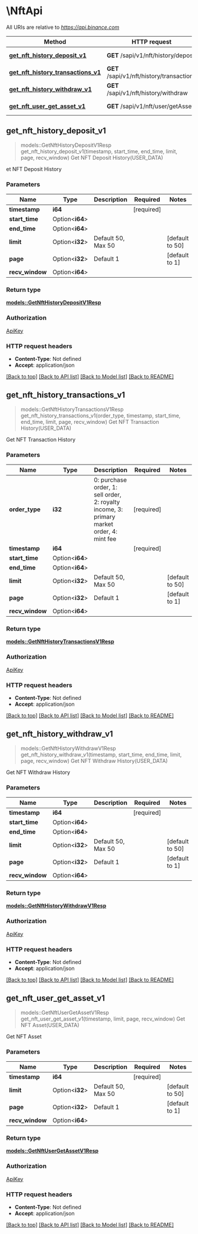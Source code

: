 # \NftApi

All URIs are relative to *https://api.binance.com*

Method | HTTP request | Description
------------- | ------------- | -------------
[**get_nft_history_deposit_v1**](NftApi.md#get_nft_history_deposit_v1) | **GET** /sapi/v1/nft/history/deposit | Get NFT Deposit History(USER_DATA)
[**get_nft_history_transactions_v1**](NftApi.md#get_nft_history_transactions_v1) | **GET** /sapi/v1/nft/history/transactions | Get NFT Transaction History(USER_DATA)
[**get_nft_history_withdraw_v1**](NftApi.md#get_nft_history_withdraw_v1) | **GET** /sapi/v1/nft/history/withdraw | Get NFT Withdraw History(USER_DATA)
[**get_nft_user_get_asset_v1**](NftApi.md#get_nft_user_get_asset_v1) | **GET** /sapi/v1/nft/user/getAsset | Get NFT Asset(USER_DATA)



## get_nft_history_deposit_v1

> models::GetNftHistoryDepositV1Resp get_nft_history_deposit_v1(timestamp, start_time, end_time, limit, page, recv_window)
Get NFT Deposit History(USER_DATA)

et NFT Deposit History

### Parameters


Name | Type | Description  | Required | Notes
------------- | ------------- | ------------- | ------------- | -------------
**timestamp** | **i64** |  | [required] |
**start_time** | Option<**i64**> |  |  |
**end_time** | Option<**i64**> |  |  |
**limit** | Option<**i32**> | Default 50, Max 50 |  |[default to 50]
**page** | Option<**i32**> | Default 1 |  |[default to 1]
**recv_window** | Option<**i64**> |  |  |

### Return type

[**models::GetNftHistoryDepositV1Resp**](GetNftHistoryDepositV1Resp.md)

### Authorization

[ApiKey](../README.md#ApiKey)

### HTTP request headers

- **Content-Type**: Not defined
- **Accept**: application/json

[[Back to top]](#) [[Back to API list]](../README.md#documentation-for-api-endpoints) [[Back to Model list]](../README.md#documentation-for-models) [[Back to README]](../README.md)


## get_nft_history_transactions_v1

> models::GetNftHistoryTransactionsV1Resp get_nft_history_transactions_v1(order_type, timestamp, start_time, end_time, limit, page, recv_window)
Get NFT Transaction History(USER_DATA)

Get NFT Transaction History

### Parameters


Name | Type | Description  | Required | Notes
------------- | ------------- | ------------- | ------------- | -------------
**order_type** | **i32** | 0: purchase order, 1: sell order, 2: royalty income, 3: primary market order, 4: mint fee | [required] |
**timestamp** | **i64** |  | [required] |
**start_time** | Option<**i64**> |  |  |
**end_time** | Option<**i64**> |  |  |
**limit** | Option<**i32**> | Default 50, Max 50 |  |[default to 50]
**page** | Option<**i32**> | Default 1 |  |[default to 1]
**recv_window** | Option<**i64**> |  |  |

### Return type

[**models::GetNftHistoryTransactionsV1Resp**](GetNftHistoryTransactionsV1Resp.md)

### Authorization

[ApiKey](../README.md#ApiKey)

### HTTP request headers

- **Content-Type**: Not defined
- **Accept**: application/json

[[Back to top]](#) [[Back to API list]](../README.md#documentation-for-api-endpoints) [[Back to Model list]](../README.md#documentation-for-models) [[Back to README]](../README.md)


## get_nft_history_withdraw_v1

> models::GetNftHistoryWithdrawV1Resp get_nft_history_withdraw_v1(timestamp, start_time, end_time, limit, page, recv_window)
Get NFT Withdraw History(USER_DATA)

Get NFT Withdraw History

### Parameters


Name | Type | Description  | Required | Notes
------------- | ------------- | ------------- | ------------- | -------------
**timestamp** | **i64** |  | [required] |
**start_time** | Option<**i64**> |  |  |
**end_time** | Option<**i64**> |  |  |
**limit** | Option<**i32**> | Default 50, Max 50 |  |[default to 50]
**page** | Option<**i32**> | Default 1 |  |[default to 1]
**recv_window** | Option<**i64**> |  |  |

### Return type

[**models::GetNftHistoryWithdrawV1Resp**](GetNftHistoryWithdrawV1Resp.md)

### Authorization

[ApiKey](../README.md#ApiKey)

### HTTP request headers

- **Content-Type**: Not defined
- **Accept**: application/json

[[Back to top]](#) [[Back to API list]](../README.md#documentation-for-api-endpoints) [[Back to Model list]](../README.md#documentation-for-models) [[Back to README]](../README.md)


## get_nft_user_get_asset_v1

> models::GetNftUserGetAssetV1Resp get_nft_user_get_asset_v1(timestamp, limit, page, recv_window)
Get NFT Asset(USER_DATA)

Get NFT Asset

### Parameters


Name | Type | Description  | Required | Notes
------------- | ------------- | ------------- | ------------- | -------------
**timestamp** | **i64** |  | [required] |
**limit** | Option<**i32**> | Default 50, Max 50 |  |[default to 50]
**page** | Option<**i32**> | Default 1 |  |[default to 1]
**recv_window** | Option<**i64**> |  |  |

### Return type

[**models::GetNftUserGetAssetV1Resp**](GetNftUserGetAssetV1Resp.md)

### Authorization

[ApiKey](../README.md#ApiKey)

### HTTP request headers

- **Content-Type**: Not defined
- **Accept**: application/json

[[Back to top]](#) [[Back to API list]](../README.md#documentation-for-api-endpoints) [[Back to Model list]](../README.md#documentation-for-models) [[Back to README]](../README.md)

